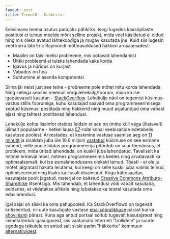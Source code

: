 ```yaml
---
layout: post
title: Teema10 - Häkkerlus
---
```

Eelviimane teema osutus parajaks pähkliks. Isegi lugedes kaasõpilaste postitusi ei tulnud meelde mõni selline projekt, mida veel käsitletud ei oldud ning mis oleks avatud lähtekoodiga ja mugav kasutada jne. Kuid siis lugesin veel korra läbi Eric Raymondi mõtteavaldused häkkeri arusaamadest:

 - Maailm on täis imelisi probleeme, mis ootavad lahendamist 
 - Ühtki probleemi ei tuleks lahendada kaks korda
 - Igavus ja nüridus on kurjast
 - Vabadus on hea 
 - Suhtumine ei asenda kompetentsi

Silma jäi neist just see teine - probleeme pole mõtet mitu korda lahendada. Ning sellega seoses meenus võrgulehekülg/foorum, mida ka ise igapäevaselt kasutan - [StackOverflow](http://stackoverflow.com/). Lehekülje näol on tegemist küsimus-vastus stiilis foorumiga, kuhu kasutajad saavad oma programmeerimisega seotud küsimusi postitada ning häkkerid ning muud asjatundjad oma vabast ajast ning tahtest postitavad lahendusi. 

Lehekülje kohta lisainfot otsides leidsin et see on (mitte küll väga üllatavalt) ülimalt populaarne - hetkel lausa [57](http://www.alexa.com/siteinfo/stackoverflow.com)-ndal kohal veebisaitide edetabelis kasutuse poolest. Arvestades, et keskmine vastuse saamise aeg on [11 minutit](https://en.wikipedia.org/wiki/Stack_Overflow#cite_note-28) ja sisaldab juba üle 10,6 miljoni [vastatud](https://stackoverflow.com/questions) küsimuse on see esmane vahend, mille poole hädas programmeerija pöördub on suur tõenäosus, et probleem, mida üritad lahendada, on kuskil juba lahendatud. Tavaliselt ka mitmel erineval moel, mitmes programmeerimis keeles ning arvatavasti ka optimaalsemalt, kui ise esmalahendusena oleksid teinud. Tõesti - ei ole ju mõtet jalgratast hakata leiutama, kui keegi on selle kuskil juba valmis teinud, optimiseerinud ning lisaks ka ilusalt disaininud. Kogu kättesaadav, kasutajate poolt jagatud, materjal on kaitstud  [Creative Commons Attribute-ShareAlike](https://en.wikipedia.org/wiki/Creative_Commons_license#Types_of_licenses) litsentsiga. Mis tähendab, et lahendusi võib vabalt kasutada, eeldades, et viidatakse allikale ning lubatakse ka teistel kasutada oma edasiarendusi. 

Igal asjal on siiski ka oma pahupooled. Ka StackOverflowd on tugevalt kritiseeritud, nii uute kasutajate vastase [eba-sõbralikkuse](https://medium.com/@johnslegers/the-decline-of-stack-overflow-7cb69faa575d#.3xvlrq2af) pärast kui ka [shovinismi](https://bvasiles.github.io/papers/socinfo12.pdf) pärast. Kuna aga antud portaal sõltub tugevalt kasutajatest ning inimesi leidub igasuguseid, siis vaatamata interneti "trollidele" ja suurte egodega isikutele on antud sait siiski parim "häkkerite" kommuun [alternatiividest](http://alternativeto.net/software/stackoverflow/).